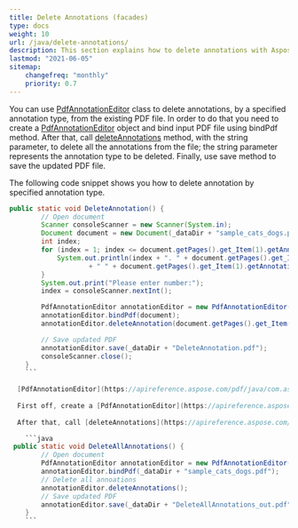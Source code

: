 ```yaml
---
title: Delete Annotations (facades)
type: docs
weight: 10
url: /java/delete-annotations/
description: This section explains how to delete annotations with Aspose.PDF Facades using PdfAnnotationEditor Class.
lastmod: "2021-06-05"
sitemap:
    changefreq: "monthly"
    priority: 0.7
---
```


You can use [PdfAnnotationEditor](https://apireference.aspose.com/pdf/java/com.aspose.pdf.facades/PdfAnnotationEditor) class to delete  annotations, by a specified annotation type, from the existing PDF file. In order to do that you need to create a [PdfAnnotationEditor](https://apireference.aspose.com/pdf/java/com.aspose.pdf.facades/PdfAnnotationEditor) object and bind input PDF file using bindPdf method. After that, call [deleteAnnotations](https://apireference.aspose.com/pdf/java/com.aspose.pdf.facades/PdfAnnotationEditor#deleteAnnotation-java.lang.String-) method, with the string parameter, to delete all the annotations from the file; the string parameter represents the annotation type to be deleted. Finally, use save method to save the updated PDF file.

The following code snippet shows you how to delete annotation by specified annotation type.

```java
public static void DeleteAnnotation() {
        // Open document
        Scanner consoleScanner = new Scanner(System.in);
        Document document = new Document(_dataDir + "sample_cats_dogs.pdf");
        int index;
        for (index = 1; index <= document.getPages().get_Item(1).getAnnotations().size(); index++) {
            System.out.println(index + ". " + document.getPages().get_Item(1).getAnnotations().get_Item(index).getName()
                    + " " + document.getPages().get_Item(1).getAnnotations().get_Item(index).toString());
        }
        System.out.print("Please enter number:");
        index = consoleScanner.nextInt();

        PdfAnnotationEditor annotationEditor = new PdfAnnotationEditor();
        annotationEditor.bindPdf(document);
        annotationEditor.deleteAnnotation(document.getPages().get_Item(1).getAnnotations().get_Item(1).getName());

        // Save updated PDF
        annotationEditor.save(_dataDir + "DeleteAnnotation.pdf");
        consoleScanner.close();
    }
    ```
    
  [PdfAnnotationEditor](https://apireference.aspose.com/pdf/java/com.aspose.pdf.facades/PdfAnnotationEditor) allows you delete all the annotations from the existing PDF file.
  
  First off, create a [PdfAnnotationEditor](https://apireference.aspose.com/pdf/java/com.aspose.pdf.facades/PdfAnnotationEditor)  and bind input PDF file using BindPdf method. 
  
  After that, call [deleteAnnotations](https://apireference.aspose.com/pdf/java/com.aspose.pdf.facades/PdfAnnotationEditor#deleteAnnotation-java.lang.String-) method, to delete all the annotations from the file, and then use Save method to save the updated PDF file. The following code snippet shows you how to delete all the annotations from the PDF file.

    ```java
 public static void DeleteAllAnnotations() {
        // Open document
        PdfAnnotationEditor annotationEditor = new PdfAnnotationEditor();
        annotationEditor.bindPdf(_dataDir + "sample_cats_dogs.pdf");
        // Delete all annoations
        annotationEditor.deleteAnnotations();
        // Save updated PDF
        annotationEditor.save(_dataDir + "DeleteAllAnnotations_out.pdf");
    }
    ```
